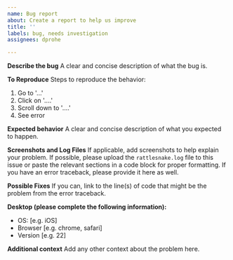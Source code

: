 ```yaml
---
name: Bug report
about: Create a report to help us improve
title: ''
labels: bug, needs investigation
assignees: dprohe

---
```


**Describe the bug**
A clear and concise description of what the bug is.

**To Reproduce**
Steps to reproduce the behavior:
1. Go to '...'
2. Click on '....'
3. Scroll down to '....'
4. See error

**Expected behavior**
A clear and concise description of what you expected to happen.

**Screenshots and Log Files**
If applicable, add screenshots to help explain your problem.  If possible, please upload the `rattlesnake.log` file to this issue or paste the relevant sections in a code block for proper formatting.  If you have an error traceback, please provide it here as well.

**Possible Fixes**
If you can, link to the line(s) of code that might be the problem from the error traceback.

**Desktop (please complete the following information):**
 - OS: [e.g. iOS]
 - Browser [e.g. chrome, safari]
 - Version [e.g. 22]

**Additional context**
Add any other context about the problem here.
